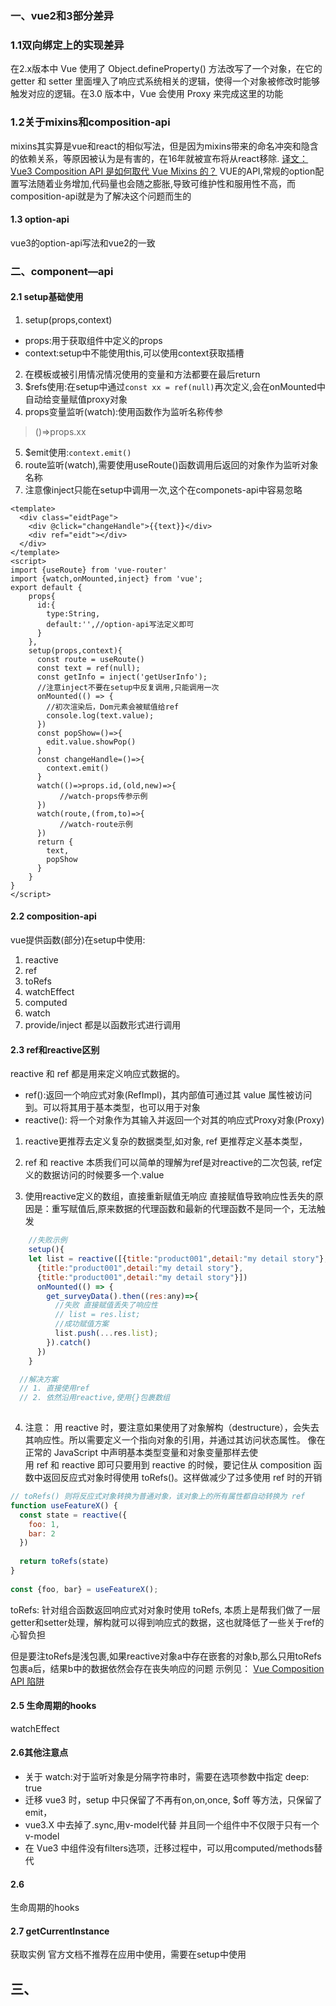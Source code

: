 ### 一、vue2和3部分差异
### 1.1双向绑定上的实现差异
在2.x版本中 Vue 使用了 Object.defineProperty() 方法改写了一个对象，在它的 getter 和 setter 里面埋入了响应式系统相关的逻辑，使得一个对象被修改时能够触发对应的逻辑。在3.0 版本中，Vue 会使用 Proxy 来完成这里的功能
### 1.2关于mixins和composition-api
mixins其实算是vue和react的相似写法，但是因为mixins带来的命名冲突和隐含的依赖关系，等原因被认为是有害的，在16年就被宣布将从react移除.
[译文：Vue3 Composition API 是如何取代 Vue Mixins 的？](http://caibaojian.com/vue3-composition-api.html)
VUE的API,常规的option配置写法随着业务增加,代码量也会随之膨胀,导致可维护性和服用性不高，而composition-api就是为了解决这个问题而生的

#### 1.3  option-api
vue3的option-api写法和vue2的一致

###  二、component—api

#### 2.1 setup基础使用
1. setup(props,context)
* props:用于获取组件中定义的props
* context:setup中不能使用this,可以使用context获取插槽
2. 在模板或被引用情况情况使用的变量和方法都要在最后return
3. $refs使用:在setup中通过`const xx = ref(null)`再次定义,会在onMounted中自动给变量赋值proxy对象
4. props变量监听(watch):使用函数作为监听名称传参
> ()=>props.xx
5. $emit使用:`context.emit()`
6. route监听(watch),需要使用useRoute()函数调用后返回的对象作为监听对象名称
7. 注意像inject只能在setup中调用一次,这个在componets-api中容易忽略
````vue
<template>
  <div class="eidtPage">
    <div @click="changeHandle">{{text}}</div>
    <div ref="eidt"></div>
  </div>
</template>
<script>
import {useRoute} from 'vue-router'
import {watch,onMounted,inject} from 'vue';
export default {
    props{
      id:{
        type:String,
        default:'',//option-api写法定义即可
      }
    },
    setup(props,context){
      const route = useRoute()
      const text = ref(null);
      const getInfo = inject('getUserInfo');
      //注意inject不要在setup中反复调用,只能调用一次
      onMounted(() => {
        //初次渲染后，Dom元素会被赋值给ref
        console.log(text.value);
      })    
      const popShow=()=>{
        edit.value.showPop()
      } 
      const changeHandle=()=>{
        context.emit()
      }
      watch(()=>props.id,(old,new)=>{
           //watch-props传参示例
      })
      watch(route,(from,to)=>{
           //watch-route示例
      })
      return {
        text,
        popShow
      }
    }
}
</script>  
````

#### 2.2 composition-api
vue提供函数(部分)在setup中使用:
1. reactive
2. ref
3. toRefs
4. watchEffect
5. computed
6. watch
7. provide/inject
都是以函数形式进行调用



#### 2.3 ref和reactive区别

reactive 和 ref 都是用来定义响应式数据的。

* ref():返回一个响应式对象(RefImpl)，其内部值可通过其 value 属性被访问到。可以将其用于基本类型，也可以用于对象
* reactive(): 将一个对象作为其输入并返回一个对其的响应式Proxy对象(Proxy) 
 
1. reactive更推荐去定义复杂的数据类型,如对象, ref 更推荐定义基本类型，

2. ref 和 reactive 本质我们可以简单的理解为ref是对reactive的二次包装, ref定义的数据访问的时候要多一个.value
 
3. 使用reactive定义的数组，直接重新赋值无响应
直接赋值导致响应性丢失的原因是：重写赋值后,原来数据的代理函数和最新的代理函数不是同一个，无法触发
````javascript
    //失败示例
    setup(){
    let list = reactive([{title:"product001",detail:"my detail story"},
      {title:"product001",detail:"my detail story"},
      {title:"product001",detail:"my detail story"}])
      onMounted(() => {
        get_surveyData().then((res:any)=>{
          //失败 直接赋值丢失了响应性
          // list = res.list; 
          //成功赋值方案
          list.push(...res.list);
        }).catch()
      })      
    }

  //解决方案
  // 1. 直接使用ref
  // 2. 依然沿用reactive,使用{}包裹数组
 
````
 
4. 注意：
用 reactive 时，要注意如果使用了对象解构（destructure），会失去其响应性。所以需要定义一个指向对象的引用，并通过其访问状态属性。
像在正常的 JavaScript 中声明基本类型变量和对象变量那样去使用 ref 和 reactive 即可只要用到 reactive 的时候，要记住从 composition 函数中返回反应式对象时得使用 toRefs()。这样做减少了过多使用 ref 时的开销
````javascript
// toRefs() 则将反应式对象转换为普通对象，该对象上的所有属性都自动转换为 ref
function useFeatureX() {
  const state = reactive({
    foo: 1,
    bar: 2
  })
 
  return toRefs(state)
}
 
const {foo, bar} = useFeatureX();

````
toRefs: 针对组合函数返回响应式对对象时使用 toRefs, 本质上是帮我们做了一层getter和setter处理，解构就可以得到响应式的数据，这也就降低了一些关于ref的心智负担

但是要注toRefs是浅包裹,如果reactive对象a中存在嵌套的对象b,那么只用toRefs包裹a后，结果b中的数据依然会存在丧失响应的问题
示例见：
[Vue Composition API 陷阱](https://mp.weixin.qq.com/s?__biz=Mzg4MTYwMzY1Mw==&mid=2247496480&idx=1&sn=eec778b7d6a6709dfc86bd525ea89a52&source=41#wechat_redirect)



#### 2.5 生命周期的hooks
watchEffect


#### 2.6其他注意点
* 关于 watch:对于监听对象是分隔字符串时，需要在选项参数中指定 deep: true
* 迁移 vue3 时，setup 中只保留了不再有on,on,once, $off 等方法，只保留了 emit，
* vue3.X 中去掉了.sync,用v-model代替 并且同一个组件中不仅限于只有一个v-model
* 在 Vue3 中组件没有filters选项，迁移过程中，可以用computed/methods替代


#### 2.6 
生命周期的hooks

#### 2.7 getCurrentInstance
获取实例
官方文档不推荐在应用中使用，需要在setup中使用

## 三、 <script setup>
`<script setup>`是setup的语法糖
需要一些方法来完成定义props等定义
1. defineProps defineEmits
2. defineExpose
3. useSlots和useAttrs


## 四、样式问题
vue3中深度选择器>>>和/deep/和::v-deep被弃用
需要使用.deep(<inner-selector>)方式改变原来的/deep/和::v-deep使用方式
````javascript
  <style>
  //警告例子
   /deep/ .main{
    background:#333;
  }
  >>> .main{
    background:#333;
  }
  //正确例子
  .deep(.deep){
    background:#333;
  }
  
   </style>
````
有时候使用的时候却不会提示,需要再确认下



## 四、jsx
babel-preset-jsx




## 五、问题
解构可能带来的问题

 
 